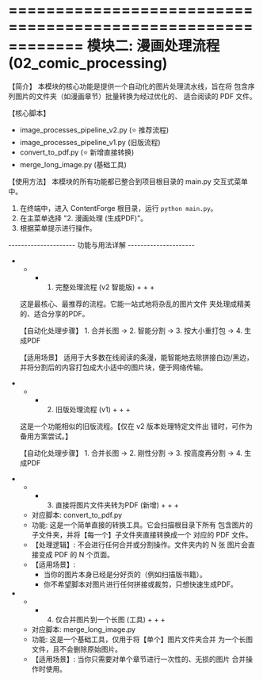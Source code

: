 ============================================================
          模块二: 漫画处理流程 (02_comic_processing)
============================================================

【简介】
  本模块的核心功能是提供一个自动化的图片处理流水线，旨在将
  包含序列图片的文件夹（如漫画章节）批量转换为经过优化的、
  适合阅读的 PDF 文件。


【核心脚本】
  - image_processes_pipeline_v2.py (⭐ 推荐流程)
  - image_processes_pipeline_v1.py (旧版流程)
  - convert_to_pdf.py (⭐ 新增直接转换)
  - merge_long_image.py (基础工具)


【使用方法】
  本模块的所有功能都已整合到项目根目录的 main.py 交互式菜单中。

  1. 在终端中，进入 ContentForge 根目录，运行 `python main.py`。
  2. 在主菜单选择 "2. 漫画处理 (生成PDF)"。
  3. 根据菜单提示进行操作。


--------------------- 功能与用法详解 ---------------------

+ + + 1. 完整处理流程 (v2 智能版) + + +

  这是最核心、最推荐的流程。它能一站式地将杂乱的图片文件
  夹处理成精美的、适合分享的PDF。

  【自动化处理步骤】
      1. 合并长图 -> 2. 智能分割 -> 3. 按大小重打包 -> 4. 生成PDF

  【适用场景】
    适用于大多数在线阅读的条漫，能智能地去除拼接白边/黑边，
    并将分割后的内容打包成大小适中的图片块，便于网络传输。


+ + + 2. 旧版处理流程 (v1) + + +

  这是一个功能相似的旧版流程。【仅在 v2 版本处理特定文件出
  错时，可作为备用方案尝试。】

  【自动化处理步骤】
      1. 合并长图 -> 2. 刚性分割 -> 3. 按高度再分割 -> 4. 生成PDF


+ + + 3. 直接将图片文件夹转为PDF (新增) + + +

  - 对应脚本: convert_to_pdf.py
  - 功能: 这是一个简单直接的转换工具。它会扫描根目录下所有
    包含图片的子文件夹，并将【每一个】子文件夹直接转换成一个
    对应的 PDF 文件。
  - 【处理逻辑】: 不会进行任何合并或分割操作。文件夹内的 N 张
    图片会直接变成 PDF 的 N 个页面。
  - 【适用场景】:
      - 当你的图片本身已经是分好页的（例如扫描版书籍）。
      - 你不希望脚本对图片进行任何拼接或裁剪，只想快速生成PDF。


+ + + 4. 仅合并图片到一个长图 (工具) + + +

  - 对应脚本: merge_long_image.py
  - 功能: 这是一个基础工具，仅用于将【单个】图片文件夹合并
    为一个长图文件，且不会删除原始图片。
  - 【适用场景】: 当你只需要对单个章节进行一次性的、无损的图片
    合并操作时使用。